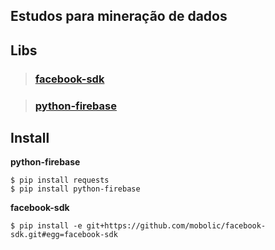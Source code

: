 ## Estudos para mineração de dados 

## Libs
> ### 	[facebook-sdk](http://facebook-sdk.readthedocs.io/)

> ### 	[python-firebase](http://ozgur.github.io)

## Install

**python-firebase**
```
$ pip install requests
$ pip install python-firebase
```
**facebook-sdk**
```
$ pip install -e git+https://github.com/mobolic/facebook-sdk.git#egg=facebook-sdk
```

